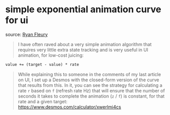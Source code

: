 # simple exponential animation curve for ui

source: [Ryan Fleury](https://www.rfleury.com/)

> I have often raved about a very simple animation algorithm that requires very little extra state tracking and is very useful in UI animation, for low-cost juicing: 

```txt
value += (target - value) * rate
```

> While explaining this to someone in the comments of my last article on UI, I set up a Desmos with the closed-form version of the curve that results from this. In it, you can see the strategy for calculating a rate `r` based on `f` (refresh rate Hz) that will ensure that the number of seconds it takes to complete the animation (`z` / `f`) is constant, for that rate and a given target: https://www.desmos.com/calculator/xwerlmi4cs
